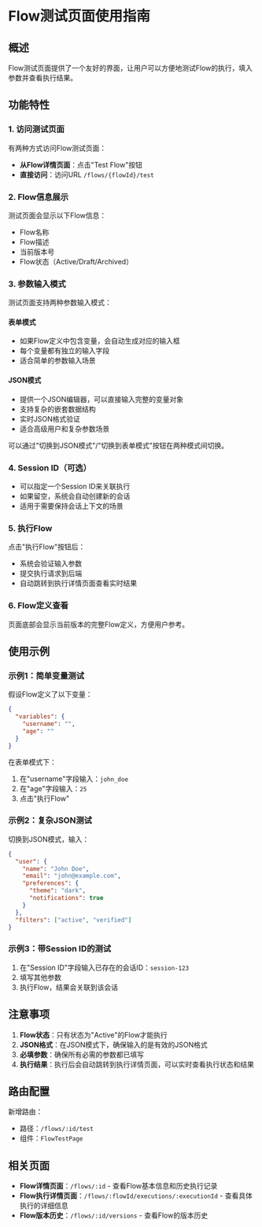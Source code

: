 # Flow测试页面使用指南

## 概述

Flow测试页面提供了一个友好的界面，让用户可以方便地测试Flow的执行，填入参数并查看执行结果。

## 功能特性

### 1. 访问测试页面

有两种方式访问Flow测试页面：

- **从Flow详情页面**：点击"Test Flow"按钮
- **直接访问**：访问URL `/flows/{flowId}/test`

### 2. Flow信息展示

测试页面会显示以下Flow信息：
- Flow名称
- Flow描述
- 当前版本号
- Flow状态（Active/Draft/Archived）

### 3. 参数输入模式

测试页面支持两种参数输入模式：

#### 表单模式
- 如果Flow定义中包含变量，会自动生成对应的输入框
- 每个变量都有独立的输入字段
- 适合简单的参数输入场景

#### JSON模式
- 提供一个JSON编辑器，可以直接输入完整的变量对象
- 支持复杂的嵌套数据结构
- 实时JSON格式验证
- 适合高级用户和复杂参数场景

可以通过"切换到JSON模式"/"切换到表单模式"按钮在两种模式间切换。

### 4. Session ID（可选）

- 可以指定一个Session ID来关联执行
- 如果留空，系统会自动创建新的会话
- 适用于需要保持会话上下文的场景

### 5. 执行Flow

点击"执行Flow"按钮后：
- 系统会验证输入参数
- 提交执行请求到后端
- 自动跳转到执行详情页面查看实时结果

### 6. Flow定义查看

页面底部会显示当前版本的完整Flow定义，方便用户参考。

## 使用示例

### 示例1：简单变量测试

假设Flow定义了以下变量：
```json
{
  "variables": {
    "username": "",
    "age": ""
  }
}
```

在表单模式下：
1. 在"username"字段输入：`john_doe`
2. 在"age"字段输入：`25`
3. 点击"执行Flow"

### 示例2：复杂JSON测试

切换到JSON模式，输入：
```json
{
  "user": {
    "name": "John Doe",
    "email": "john@example.com",
    "preferences": {
      "theme": "dark",
      "notifications": true
    }
  },
  "filters": ["active", "verified"]
}
```

### 示例3：带Session ID的测试

1. 在"Session ID"字段输入已存在的会话ID：`session-123`
2. 填写其他参数
3. 执行Flow，结果会关联到该会话

## 注意事项

1. **Flow状态**：只有状态为"Active"的Flow才能执行
2. **JSON格式**：在JSON模式下，确保输入的是有效的JSON格式
3. **必填参数**：确保所有必需的参数都已填写
4. **执行结果**：执行后会自动跳转到执行详情页面，可以实时查看执行状态和结果

## 路由配置

新增路由：
- 路径：`/flows/:id/test`
- 组件：`FlowTestPage`

## 相关页面

- **Flow详情页面**：`/flows/:id` - 查看Flow基本信息和历史执行记录
- **Flow执行详情页面**：`/flows/:flowId/executions/:executionId` - 查看具体执行的详细信息
- **Flow版本历史**：`/flows/:id/versions` - 查看Flow的版本历史

